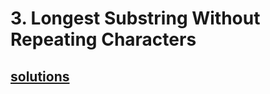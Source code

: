 # 3. Longest Substring Without Repeating Characters

## [solutions](https://leetcode.com/problems/find-largest-value-in-each-tree-row/#/solutions)


